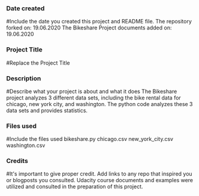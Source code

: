 ### Date created
#Include the date you created this project and README file.
The repository forked on: 19.06.2020
The Bikeshare Project documents added on: 19.06.2020

### Project Title
#Replace the Project Title

### Description
#Describe what your project is about and what it does
The Bikeshare project analyzes 3 different data sets, including the bike rental data for chicago, new york city, and washington. The python code analyzes these 3 data sets and provides statistics.

### Files used
#Include the files used
bikeshare.py
chicago.csv
new_york_city.csv
washington.csv

### Credits
#It's important to give proper credit. Add links to any repo that inspired you or blogposts you consulted.
Udacity course documents and examples were utilized and consulted in the preparation of this project.
